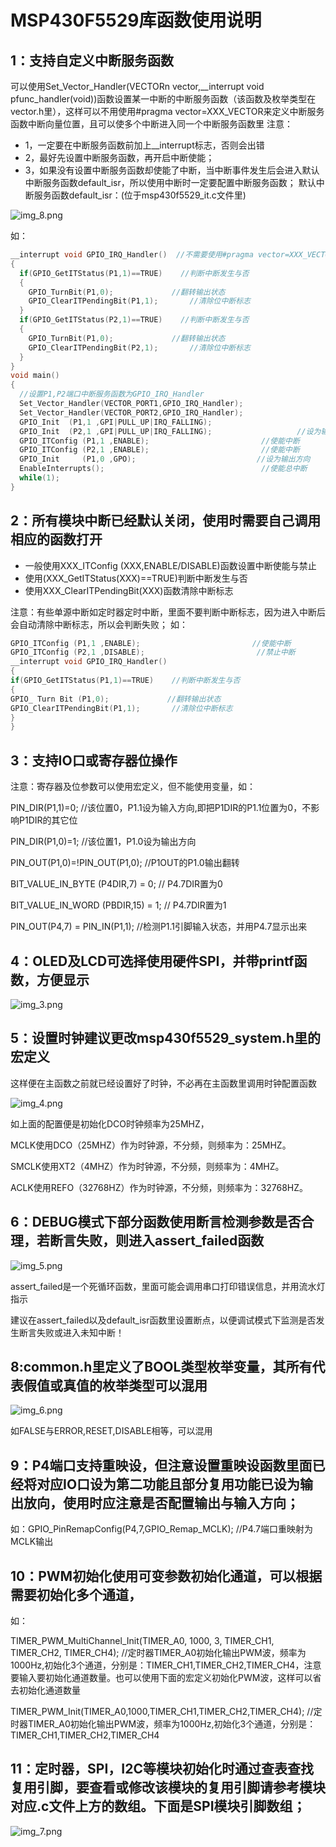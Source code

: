# MSP430F5529库函数使用说明
## 1：支持自定义中断服务函数
可以使用Set_Vector_Handler(VECTORn vector,__interrupt void pfunc_handler(void))函数设置某一中断的中断服务函数（该函数及枚举类型在vector.h里），这样可以不用使用#pragma vector=XXX_VECTOR来定义中断服务函数中断向量位置，且可以使多个中断进入同一个中断服务函数里
注意：
- 1，一定要在中断服务函数前加上__interrupt标志，否则会出错
- 2，最好先设置中断服务函数，再开启中断使能；
- 3，如果没有设置中断服务函数却使能了中断，当中断事件发生后会进入默认中断服务函数default_isr，所以使用中断时一定要配置中断服务函数；
默认中断服务函数default_isr：(位于msp430f5529_it.c文件里)
  
![img_8.png](images/img_8.png)
  
如：
```c
__interrupt void GPIO_IRQ_Handler()  //不需要使用#pragma vector=XXX_VECTOR定义
{
  if(GPIO_GetITStatus(P1,1)==TRUE)    //判断中断发生与否
  {
    GPIO_TurnBit(P1,0);             //翻转输出状态
    GPIO_ClearITPendingBit(P1,1);      	//清除位中断标志
  }
  if(GPIO_GetITStatus(P2,1)==TRUE)    //判断中断发生与否
  {
    GPIO_TurnBit(P1,0);             //翻转输出状态
    GPIO_ClearITPendingBit(P2,1);      	//清除位中断标志
  }
}
void main()
{
  //设置P1,P2端口中断服务函数为GPIO_IRQ_Handler
  Set_Vector_Handler(VECTOR_PORT1,GPIO_IRQ_Handler);  
  Set_Vector_Handler(VECTOR_PORT2,GPIO_IRQ_Handler);  
  GPIO_Init  (P1,1 ,GPI|PULL_UP|IRQ_FALLING);
  GPIO_Init  (P2,1 ,GPI|PULL_UP|IRQ_FALLING);                   //设为输入上拉且下降沿触发中断
  GPIO_ITConfig (P1,1 ,ENABLE);                         //使能中断
  GPIO_ITConfig (P2,1 ,ENABLE);                         //使能中断
  GPIO_Init     (P1,0 ,GPO);                           //设为输出方向
  EnableInterrupts();									//使能总中断			
  while(1);
}
```
## 2：所有模块中断已经默认关闭，使用时需要自己调用相应的函数打开
- 一般使用XXX_ITConfig (XXX,ENABLE/DISABLE)函数设置中断使能与禁止
- 使用(XXX_GetITStatus(XXX)==TRUE)判断中断发生与否
- 使用XXX_ClearITPendingBit(XXX)函数清除中断标志

注意：有些单源中断如定时器定时中断，里面不要判断中断标志，因为进入中断后会自动清除中断标志，所以会判断失败；
如：
```c
GPIO_ITConfig (P1,1 ,ENABLE);                         //使能中断
GPIO_ITConfig (P2,1 ,DISABLE);                         //禁止中断
__interrupt void GPIO_IRQ_Handler()  
{
if(GPIO_GetITStatus(P1,1)==TRUE)    //判断中断发生与否
{
GPIO_ Turn Bit (P1,0);             //翻转输出状态
GPIO_ClearITPendingBit(P1,1);      	//清除位中断标志
}
}
```
## 3：支持IO口或寄存器位操作
注意：寄存器及位参数可以使用宏定义，但不能使用变量，如：

PIN_DIR(P1,1)=0;                 //该位置0，P1.1设为输入方向,即把P1DIR的P1.1位置为0，不影响P1DIR的其它位

PIN_DIR(P1,0)=1;                 //该位置1，P1.0设为输出方向

PIN_OUT(P1,0)=!PIN_OUT(P1,0);    //P1OUT的P1.0输出翻转

BIT_VALUE_IN_BYTE (P4DIR,7) = 0;			 // P4.7DIR置为0

BIT_VALUE_IN_WORD (PBDIR,15) = 1;       // P4.7DIR置为1

PIN_OUT(P4,7) = PIN_IN(P1,1);       //检测P1.1引脚输入状态，并用P4.7显示出来

## 4：OLED及LCD可选择使用硬件SPI，并带printf函数，方便显示
![img_3.png](images/img_3.png)

## 5：设置时钟建议更改msp430f5529_system.h里的宏定义

这样便在主函数之前就已经设置好了时钟，不必再在主函数里调用时钟配置函数

![img_4.png](images/img_4.png)

如上面的配置便是初始化DCO时钟频率为25MHZ，

MCLK使用DCO（25MHZ）作为时钟源，不分频，则频率为：25MHZ。

SMCLK使用XT2（4MHZ）作为时钟源，不分频，则频率为：4MHZ。

ACLK使用REFO（32768HZ）作为时钟源，不分频，则频率为：32768HZ。

## 6：DEBUG模式下部分函数使用断言检测参数是否合理，若断言失败，则进入assert_failed函数

![img_5.png](images/img_5.png)

assert_failed是一个死循环函数，里面可能会调用串口打印错误信息，并用流水灯指示

建议在assert_failed以及default_isr函数里设置断点，以便调试模式下监测是否发生断言失败或进入未知中断！

## 8:common.h里定义了BOOL类型枚举变量，其所有代表假值或真值的枚举类型可以混用

![img_6.png](images/img_6.png)

如FALSE与ERROR,RESET,DISABLE相等，可以混用

## 9：P4端口支持重映设，但注意设置重映设函数里面已经将对应IO口设为第二功能且部分复用功能已设为输出放向，使用时应注意是否配置输出与输入方向；
如：GPIO_PinRemapConfig(P4,7,GPIO_Remap_MCLK);    //P4.7端口重映射为MCLK输出

## 10：PWM初始化使用可变参数初始化通道，可以根据需要初始化多个通道，
如：

TIMER_PWM_MultiChannel_Init(TIMER_A0, 1000, 3, TIMER_CH1, TIMER_CH2, TIMER_CH4);    //定时器TIMER_A0初始化输出PWM波，频率为1000Hz,初始化3个通道，分别是：TIMER_CH1,TIMER_CH2,TIMER_CH4，注意要输入要初始化通道数量。也可以使用下面的宏定义初始化PWM波，这样可以省去初始化通道数量

TIMER_PWM_Init(TIMER_A0,1000,TIMER_CH1,TIMER_CH2,TIMER_CH4);                        //定时器TIMER_A0初始化输出PWM波，频率为1000Hz,初始化3个通道，分别是： TIMER_CH1,TIMER_CH2,TIMER_CH4

## 11：定时器，SPI，I2C等模块初始化时通过查表查找复用引脚，要查看或修改该模块的复用引脚请参考模块对应.c文件上方的数组。下面是SPI模块引脚数组；

![img_7.png](images/img_7.png)
